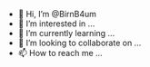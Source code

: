 - 👋 Hi, I’m @BirnB4um
- 👀 I’m interested in ...
- 🌱 I’m currently learning ...
- 💞️ I’m looking to collaborate on ...
- 📫 How to reach me ...

<!---
BirnB4um/BirnB4um is a ✨ special ✨ repository because its `README.md` (this file) appears on your GitHub profile.
You can click the Preview link to take a look at your changes.
--->
